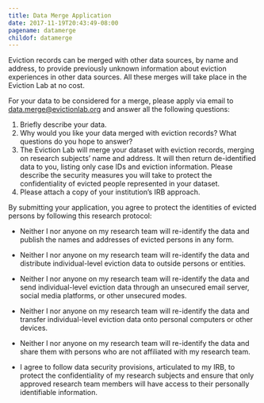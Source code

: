 ```yaml
---
title: Data Merge Application
date: 2017-11-19T20:43:49-08:00
pagename: datamerge
childof: datamerge
---
```

Eviction records can be merged with other data sources, by name and address, to provide previously unknown information about eviction experiences in other data sources.  All these merges will take place in the Eviction Lab at no cost.

<span class="ak-bold">For your data to be considered for a merge, please apply via email to <a href="mailto:data.merge@evictionlab.org?subject=Data Merge Application" target="_blank">data.merge@evictionlab.org</a> and answer all the following questions:</span>

<ol class="list-initial">
<li>Briefly describe your data.</li>
<li>Why would you like your data merged with eviction records?  What questions do you hope to answer? </li>
<li>The Eviction Lab will merge your dataset with eviction records, merging on research subjects’ name and address.  It will then return de-identified data to you, listing only case IDs and eviction information. Please describe the security measures you will take to protect the confidentiality of evicted people represented in your dataset.</li>
<li>Please attach a copy of your institution’s IRB approach.</li>
</ol>

<span class="ak-bold">By submitting your application, you agree to protect the identities of evicted persons by following this research protocol: </span>

+ Neither I nor anyone on my research team will re-identify the data and publish the names and addresses of evicted persons in any form.

+ Neither I nor anyone on my research team will re-identify the data and distribute individual-level eviction data to outside persons or entities. 

+ Neither I nor anyone on my research team will re-identify the data and send individual-level eviction data through an unsecured email server, social media platforms, or other unsecured modes.

+ Neither I nor anyone on my research team will re-identify the data and transfer individual-level eviction data onto personal computers or other devices.

+ Neither I nor anyone on my research team will re-identify the data and share them with persons who are not affiliated with my research team. 

+ I agree to follow data security provisions, articulated to my IRB, to protect the confidentiality of my research subjects and ensure that only approved research team members will have access to their personally identifiable information. 
